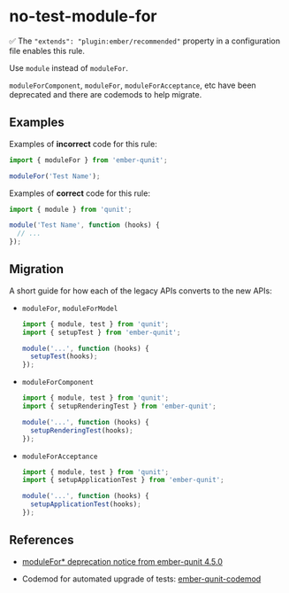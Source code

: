 # no-test-module-for

:white_check_mark: The `"extends": "plugin:ember/recommended"` property in a configuration file enables this rule.

Use `module` instead of `moduleFor`.

`moduleForComponent`, `moduleFor`, `moduleForAcceptance`, etc have been deprecated and there are codemods to help migrate.

## Examples

Examples of **incorrect** code for this rule:

```js
import { moduleFor } from 'ember-qunit';

moduleFor('Test Name');
```

Examples of **correct** code for this rule:

```js
import { module } from 'qunit';

module('Test Name', function (hooks) {
  // ...
});
```

## Migration

A short guide for how each of the legacy APIs converts to the new APIs:

* `moduleFor`, `moduleForModel`

    ```js
    import { module, test } from 'qunit';
    import { setupTest } from 'ember-qunit';

    module('...', function (hooks) {
      setupTest(hooks);
    });
    ```

* `moduleForComponent`

    ```js
    import { module, test } from 'qunit';
    import { setupRenderingTest } from 'ember-qunit';

    module('...', function (hooks) {
      setupRenderingTest(hooks);
    });
    ```

* `moduleForAcceptance`

    ```js
    import { module, test } from 'qunit';
    import { setupApplicationTest } from 'ember-qunit';

    module('...', function (hooks) {
      setupApplicationTest(hooks);
    });
    ```

## References

* [moduleFor* deprecation notice from ember-qunit 4.5.0](https://github.com/emberjs/ember-qunit/blob/master/CHANGELOG.md#rocket-enhancement-1)

* Codemod for automated upgrade of tests: [ember-qunit-codemod](https://github.com/ember-codemods/ember-qunit-codemod)
